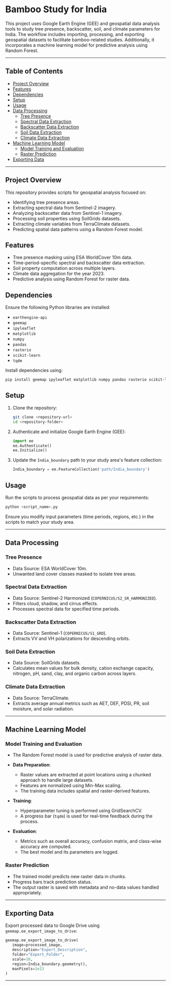 # Bamboo Study for India

This project uses Google Earth Engine (GEE) and geospatial data analysis tools to study tree presence, backscatter, soil, and climate parameters for India. The workflow includes importing, processing, and exporting geospatial datasets to facilitate bamboo-related studies. Additionally, it incorporates a machine learning model for predictive analysis using Random Forest.

---

## Table of Contents

- [Project Overview](#project-overview)
- [Features](#features)
- [Dependencies](#dependencies)
- [Setup](#setup)
- [Usage](#usage)
- [Data Processing](#data-processing)
  - [Tree Presence](#tree-presence)
  - [Spectral Data Extraction](#spectral-data-extraction)
  - [Backscatter Data Extraction](#backscatter-data-extraction)
  - [Soil Data Extraction](#soil-data-extraction)
  - [Climate Data Extraction](#climate-data-extraction)
- [Machine Learning Model](#machine-learning-model)
  - [Model Training and Evaluation](#model-training-and-evaluation)
  - [Raster Prediction](#raster-prediction)
- [Exporting Data](#exporting-data)

---

## Project Overview

This repository provides scripts for geospatial analysis focused on:
- Identifying tree presence areas.
- Extracting spectral data from Sentinel-2 imagery.
- Analyzing backscatter data from Sentinel-1 imagery.
- Processing soil properties using SoilGrids datasets.
- Extracting climate variables from TerraClimate datasets.
- Predicting spatial data patterns using a Random Forest model.

## Features

- Tree presence masking using ESA WorldCover 10m data.
- Time-period-specific spectral and backscatter data extraction.
- Soil property computation across multiple layers.
- Climate data aggregation for the year 2023.
- Predictive analysis using Random Forest for raster data.

## Dependencies

Ensure the following Python libraries are installed:
- `earthengine-api`
- `geemap`
- `ipyleaflet`
- `matplotlib`
- `numpy`
- `pandas`
- `rasterio`
- `scikit-learn`
- `tqdm`

Install dependencies using:
```bash
pip install geemap ipyleaflet matplotlib numpy pandas rasterio scikit-learn tqdm
```

## Setup

1. Clone the repository:
   ```bash
   git clone <repository-url>
   cd <repository-folder>
   ```

2. Authenticate and initialize Google Earth Engine (GEE):
   ```python
   import ee
   ee.Authenticate()
   ee.Initialize()
   ```

3. Update the `India_boundary` path to your study area's feature collection:
   ```python
   India_boundary = ee.FeatureCollection('path/India_boundary')
   ```

## Usage

Run the scripts to process geospatial data as per your requirements:
```bash
python <script_name>.py
```

Ensure you modify input parameters (time periods, regions, etc.) in the scripts to match your study area.

---

## Data Processing

### Tree Presence
- Data Source: ESA WorldCover 10m.
- Unwanted land cover classes masked to isolate tree areas.

### Spectral Data Extraction
- Data Source: Sentinel-2 Harmonized (`COPERNICUS/S2_SR_HARMONIZED`).
- Filters cloud, shadow, and cirrus effects.
- Processes spectral data for specified time periods.

### Backscatter Data Extraction
- Data Source: Sentinel-1 (`COPERNICUS/S1_GRD`).
- Extracts VV and VH polarizations for descending orbits.

### Soil Data Extraction
- Data Source: SoilGrids datasets.
- Calculates mean values for bulk density, cation exchange capacity, nitrogen, pH, sand, clay, and organic carbon across layers.

### Climate Data Extraction
- Data Source: TerraClimate.
- Extracts average annual metrics such as AET, DEF, PDSI, PR, soil moisture, and solar radiation.

---

## Machine Learning Model

### Model Training and Evaluation

- The Random Forest model is used for predictive analysis of raster data.
- **Data Preparation**:
  - Raster values are extracted at point locations using a chunked approach to handle large datasets.
  - Features are normalized using Min-Max scaling.
  - The training data includes spatial and raster-derived features.

- **Training**:
  - Hyperparameter tuning is performed using GridSearchCV.
  - A progress bar (`tqdm`) is used for real-time feedback during the process.

- **Evaluation**:
  - Metrics such as overall accuracy, confusion matrix, and class-wise accuracy are computed.
  - The best model and its parameters are logged.

### Raster Prediction

- The trained model predicts new raster data in chunks.
- Progress bars track prediction status.
- The output raster is saved with metadata and no-data values handled appropriately.

---

## Exporting Data

Export processed data to Google Drive using `geemap.ee_export_image_to_drive`:
```python
geemap.ee_export_image_to_drive(
   image=processed_image,
   description="Export_Description",
   folder="Export_Folder",
   scale=10,
   region=India_boundary.geometry(),
   maxPixels=1e13
)
```

---


